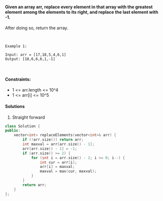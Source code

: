 #### Given an array arr, replace every element in that array with the greatest element among the elements to its right, and replace the last element with -1.

After doing so, return the array.

 

```
Example 1:

Input: arr = [17,18,5,4,6,1]
Output: [18,6,6,6,1,-1]
```
 

#### Constraints:

- 1 <= arr.length <= 10^4
- 1 <= arr[i] <= 10^5

#### Solutions

1. Straight forward

```cpp
class Solution {
public:
    vector<int> replaceElements(vector<int>& arr) {
        if (!arr.size()) return arr;
        int maxval = arr[arr.size() - 1];
        arr[arr.size() - 1] = -1;
        if (arr.size() >= 2) {
            for (int i = arr.size() - 2; i >= 0; i--) {
                int cur = arr[i];
                arr[i] = maxval;
                maxval = max(cur, maxval);
            }
        }
        return arr;
    }
};
```
